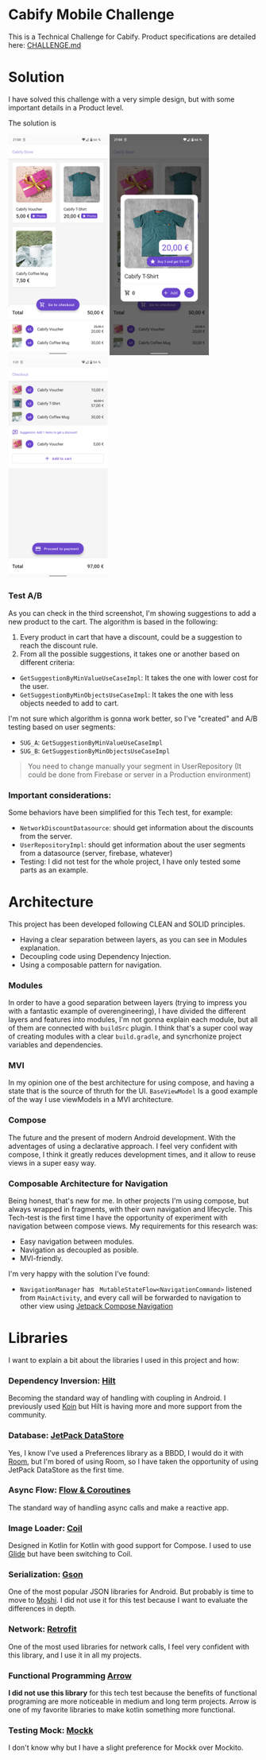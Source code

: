# Cabify Mobile Challenge

This is a Technical Challenge for Cabify. Product specifications are detailed
here: [CHALLENGE.md](.github/CHALLENGE.md)

# Solution

I have solved this challenge with a very simple design, but with some important details in a Product
level.

The solution is
<p float="left">
  <img src=".github/screenshot/1store.png" width="200" />
  <img src=".github/screenshot/2product.png" width="200" /> 
  <img src=".github/screenshot/3checkout.png" width="200" />
</p>

### Test A/B

As you can check in the third screenshot, I'm showing suggestions to add a new product to the cart.
The algorithm is based in the following:

1. Every product in cart that have a discount, could be a suggestion to reach the discount rule.
2. From all the possible suggestions, it takes one or another based on different criteria:

* `GetSuggestionByMinValueUseCaseImpl`: It takes the one with lower cost for the user.
* `GetSuggestionByMinObjectsUseCaseImpl`: It takes the one with less objects needed to add to cart.

I'm not sure which algorithm is gonna work better, so I've "created" and A/B testing based on user
segments:

* `SUG_A`: `GetSuggestionByMinValueUseCaseImpl`
* `SUG_B`: `GetSuggestionByMinObjectsUseCaseImpl`

> You need to change manually your segment in UserRepository (It could be done from Firebase or server in a Production environment)

### Important considerations:

Some behaviors have been simplified for this Tech test, for example:

* `NetworkDiscountDatasource`: should get information about the discounts from the server.
* `UserRepositoryImpl`: should get information about the user segments from a datasource (server,
  firebase, whatever)
* Testing: I did not test for the whole project, I have only tested some parts as an example.

# Architecture

This project has been developed following CLEAN and SOLID principles. 
* Having a clear separation between layers, as you can see in Modules explanation.
* Decoupling code using Dependency Injection.
* Using a composable pattern for navigation.

### Modules
In order to have a good separation between layers (trying to impress you with a fantastic example of overengineering), I have divided the different layers and features into modules, I'm not gonna explain each module, but all of them are connected with `buildSrc` plugin. I think that's a super cool way of creating modules with a clear `build.gradle`, and syncrhonize project variables and dependencies.

### MVI
In my opinion one of the best architecture for using compose, and having a state that is the source of thruth for the UI.
`BaseViewModel` Is a good example of the way I use viewModels in a MVI architecture.

### Compose
The future and the present of modern Android development. With the adventages of using a declarative approach. 
I feel very confident with compose, I think it greatly reduces development times, and it allow to reuse views in a super easy way.

### Composable Architecture for Navigation
Being honest, that's new for me. In other projects I'm using compose, but always wrapped in fragments, with their own navigation and lifecycle.
This Tech-test is the first time I have the opportunity of experiment with navigation between compose views. 
My requirements for this research was:
* Easy navigation between modules.
* Navigation as decoupled as posible.
* MVI-friendly.

I'm very happy with the solution I've found:
* `NavigationManager` has ` MutableStateFlow<NavigationCommand>` listened from `MainActivity`, and every call will be forwarded to navigation to other view using [Jetpack Compose Navigation](https://developer.android.com/jetpack/compose/navigation)

# Libraries

I want to explain a bit about the libraries I used in this project and how:

### Dependency Inversion: [Hilt](https://developer.android.com/training/dependency-injection/hilt-android)

Becoming the standard way of handling with coupling in Android. I previously
used [Koin](https://insert-koin.io/) but Hilt is having more and more support from the community.

### Database: [JetPack DataStore](https://developer.android.com/topic/libraries/architecture/datastore)

Yes, I know I've used a Preferences library as a BBDD, I would do it
with [Room](https://developer.android.com/jetpack/androidx/releases/room), but I'm bored of using
Room, so I have taken the opportunity of using JetPack DataStore as the first time.

### Async Flow: [Flow & Coroutines](https://kotlin.github.io/kotlinx.coroutines/kotlinx-coroutines-core/kotlinx.coroutines.flow/-flow/)

The standard way of handling async calls and make a reactive app.

### Image Loader: [Coil](https://github.com/coil-kt/coil)

Designed in Kotlin for Kotlin with good support for Compose. I used to
use [Glide](https://github.com/bumptech/glide) but have been switching to Coil.

### Serialization: [Gson](https://github.com/google/gson)

One of the most popular JSON libraries for Android. But probably is time to move
to [Moshi](https://github.com/square/moshi). I did not use it for this test because I want to
evaluate the differences in depth.

### Network: [Retrofit](https://github.com/square/retrofit)

One of the most used libraries for network calls, I feel very confident with this library, and I use
it in all my projects.

### Functional Programming [Arrow](https://github.com/arrow-kt/arrow)

**I did not use this library** for this tech test because the benefits of functional programing are
more noticeable in medium and long term projects. Arrow is one of my favorite libraries to make
kotlin something more functional.

### Testing Mock: [Mockk](https://mockk.io/)

I don't know why but I have a slight preference for Mockk over Mockito.


